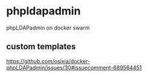 # phpldapadmin
phpLDAPadmin on docker swarm

## custom templates
https://github.com/osixia/docker-phpLDAPadmin/issues/30#issuecomment-689564451
